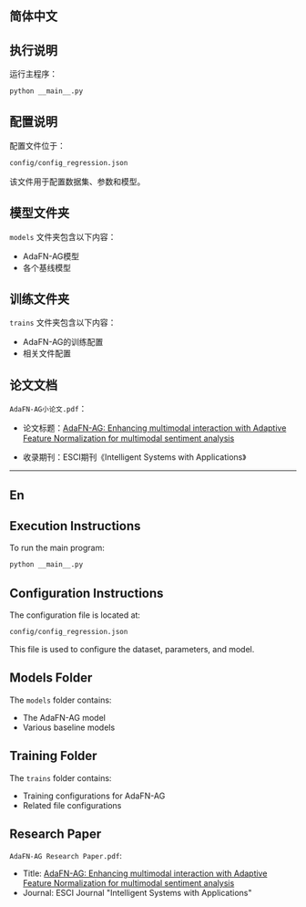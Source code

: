 ## 简体中文
## 执行说明
运行主程序：
```bash
python __main__.py
```
## 配置说明
配置文件位于：
```bash
config/config_regression.json
```
该文件用于配置数据集、参数和模型。
## 模型文件夹
`models` 文件夹包含以下内容：
- AdaFN-AG模型
- 各个基线模型
## 训练文件夹
`trains` 文件夹包含以下内容：
- AdaFN-AG的训练配置
- 相关文件配置
## 论文文档
`AdaFN-AG小论文.pdf`：
- 论文标题：[AdaFN-AG: Enhancing multimodal interaction with Adaptive Feature Normalization for multimodal sentiment analysis](https://www.sciencedirect.com/science/article/pii/S266730532400084X)

- 收录期刊：ESCI期刊《Intelligent Systems with Applications》
---
## En

## Execution Instructions
To run the main program:
```bash
python __main__.py
```
## Configuration Instructions
The configuration file is located at:
```bash
config/config_regression.json
```
This file is used to configure the dataset, parameters, and model.
## Models Folder
The `models` folder contains:
- The AdaFN-AG model
- Various baseline models
## Training Folder
The `trains` folder contains:
- Training configurations for AdaFN-AG
- Related file configurations
## Research Paper
`AdaFN-AG Research Paper.pdf`:
- Title: [AdaFN-AG: Enhancing multimodal interaction with Adaptive Feature Normalization for multimodal sentiment analysis](https://www.sciencedirect.com/science/article/pii/S266730532400084X)
- Journal: ESCI Journal "Intelligent Systems with Applications"


